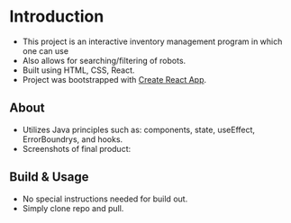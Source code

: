 # Introduction 
- This project is an interactive inventory management program in which one can use 
- Also allows for searching/filtering of robots.
- Built using HTML, CSS, React.
- Project was bootstrapped with [Create React App](https://github.com/facebook/create-react-app).

## About
- Utilizes Java principles such as: components, state, useEffect, ErrorBoundrys, and hooks.
- Screenshots of final product:

## Build & Usage
- No special instructions needed for build out.
- Simply clone repo and pull. 
